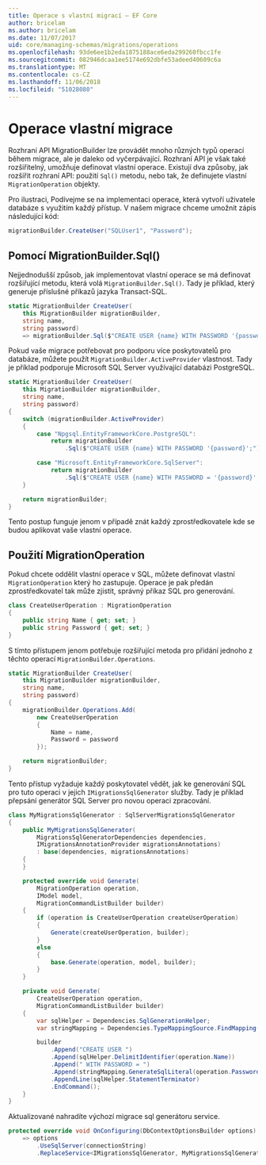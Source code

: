 ```yaml
---
title: Operace s vlastní migrací – EF Core
author: bricelam
ms.author: bricelam
ms.date: 11/07/2017
uid: core/managing-schemas/migrations/operations
ms.openlocfilehash: 93de6ee1b2eda1875188ace6eda299260fbcc1fe
ms.sourcegitcommit: 082946dcaa1ee5174e692dbfe53adeed40609c6a
ms.translationtype: MT
ms.contentlocale: cs-CZ
ms.lasthandoff: 11/06/2018
ms.locfileid: "51028080"
---
```

<a name="custom-migrations-operations"></a>Operace vlastní migrace
============================
Rozhraní API MigrationBuilder lze provádět mnoho různých typů operací během migrace, ale je daleko od vyčerpávající. Rozhraní API je však také rozšiřitelný, umožňuje definovat vlastní operace. Existují dva způsoby, jak rozšířit rozhraní API: použití `Sql()` metodu, nebo tak, že definujete vlastní `MigrationOperation` objekty.

Pro ilustraci, Podívejme se na implementaci operace, která vytvoří uživatele databáze s využitím každý přístup. V našem migrace chceme umožnit zápis následující kód:

``` csharp
migrationBuilder.CreateUser("SQLUser1", "Password");
```

<a name="using-migrationbuildersql"></a>Pomocí MigrationBuilder.Sql()
----------------------------
Nejjednodušší způsob, jak implementovat vlastní operace se má definovat rozšiřující metodu, která volá `MigrationBuilder.Sql()`.
Tady je příklad, který generuje příslušné příkazů jazyka Transact-SQL.

``` csharp
static MigrationBuilder CreateUser(
    this MigrationBuilder migrationBuilder,
    string name,
    string password)
    => migrationBuilder.Sql($"CREATE USER {name} WITH PASSWORD '{password}';");
```

Pokud vaše migrace potřebovat pro podporu více poskytovatelů pro databáze, můžete použít `MigrationBuilder.ActiveProvider` vlastnost. Tady je příklad podporuje Microsoft SQL Server využívající databázi PostgreSQL.

``` csharp
static MigrationBuilder CreateUser(
    this MigrationBuilder migrationBuilder,
    string name,
    string password)
{
    switch (migrationBuilder.ActiveProvider)
    {
        case "Npgsql.EntityFrameworkCore.PostgreSQL":
            return migrationBuilder
                .Sql($"CREATE USER {name} WITH PASSWORD '{password}';");

        case "Microsoft.EntityFrameworkCore.SqlServer":
            return migrationBuilder
                .Sql($"CREATE USER {name} WITH PASSWORD = '{password}';");
    }

    return migrationBuilder;
}
```

Tento postup funguje jenom v případě znát každý zprostředkovatele kde se budou aplikovat vaše vlastní operace.

<a name="using-a-migrationoperation"></a>Použití MigrationOperation
---------------------------
Pokud chcete oddělit vlastní operace v SQL, můžete definovat vlastní `MigrationOperation` který ho zastupuje. Operace je pak předán zprostředkovatel tak může zjistit, správný příkaz SQL pro generování.

``` csharp
class CreateUserOperation : MigrationOperation
{
    public string Name { get; set; }
    public string Password { get; set; }
}
```

S tímto přístupem jenom potřebuje rozšiřující metoda pro přidání jednoho z těchto operací `MigrationBuilder.Operations`.

``` csharp
static MigrationBuilder CreateUser(
    this MigrationBuilder migrationBuilder,
    string name,
    string password)
{
    migrationBuilder.Operations.Add(
        new CreateUserOperation
        {
            Name = name,
            Password = password
        });

    return migrationBuilder;
}
```

Tento přístup vyžaduje každý poskytovatel vědět, jak ke generování SQL pro tuto operaci v jejich `IMigrationsSqlGenerator` služby. Tady je příklad přepsání generátor SQL Server pro novou operaci zpracování.

``` csharp
class MyMigrationsSqlGenerator : SqlServerMigrationsSqlGenerator
{
    public MyMigrationsSqlGenerator(
        MigrationsSqlGeneratorDependencies dependencies,
        IMigrationsAnnotationProvider migrationsAnnotations)
        : base(dependencies, migrationsAnnotations)
    {
    }

    protected override void Generate(
        MigrationOperation operation,
        IModel model,
        MigrationCommandListBuilder builder)
    {
        if (operation is CreateUserOperation createUserOperation)
        {
            Generate(createUserOperation, builder);
        }
        else
        {
            base.Generate(operation, model, builder);
        }
    }

    private void Generate(
        CreateUserOperation operation,
        MigrationCommandListBuilder builder)
    {
        var sqlHelper = Dependencies.SqlGenerationHelper;
        var stringMapping = Dependencies.TypeMappingSource.FindMapping(typeof(string));

        builder
            .Append("CREATE USER ")
            .Append(sqlHelper.DelimitIdentifier(operation.Name))
            .Append(" WITH PASSWORD = ")
            .Append(stringMapping.GenerateSqlLiteral(operation.Password))
            .AppendLine(sqlHelper.StatementTerminator)
            .EndCommand();
    }
}
```

Aktualizované nahradíte výchozí migrace sql generátoru service.

``` csharp
protected override void OnConfiguring(DbContextOptionsBuilder options)
    => options
        .UseSqlServer(connectionString)
        .ReplaceService<IMigrationsSqlGenerator, MyMigrationsSqlGenerator>();
```
